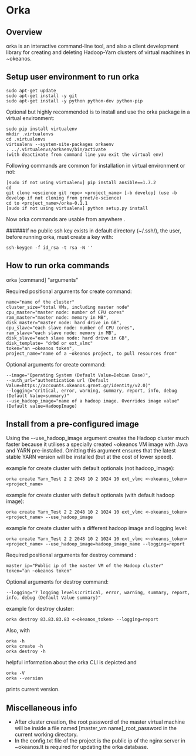Orka
=====


Overview
--------

orka is an interactive command-line tool, and also a
client development library for creating and deleting Hadoop-Yarn clusters of virtual machines
in ~okeanos.

Setup user environment to run orka
--------------------------------
    sudo apt-get update
    sudo apt-get install -y git
    sudo apt-get install -y python python-dev python-pip

 Optional but highly recommended is to install and use the orka package in a virtual environment:
 
    sudo pip install virtualenv
    mkdir .virtualenvs
    cd .virtualenvs
    virtualenv --system-site-packages orkaenv
    . ../.virtualenvs/orkaenv/bin/activate
    (with deactivate from command line you exit the virtual env)
    
Following commands are common for installation in virtual environment or not:

    [sudo if not using virtualenv] pip install ansible==1.7.2
    cd
    git clone <escience git repo> <project_name> [-b develop] (use -b develop if not cloning from grnet/e-science)
    cd to <project_name>/orka-0.1.1
    [sudo if not using virtualenv] python setup.py install
 
  Now orka commands are usable from anywhere .





######If no public ssh key exists in default directory (~/.ssh/), the user, before running orka, must create a key with:

    ssh-keygen -f id_rsa -t rsa -N ''
    


How to run orka commands
------------------------
orka [command] "arguments"

Required positional arguments for create command:
         
    name="name of the cluster" 
    cluster_size="total VMs, including master node" 
    cpu_master="master node: number of CPU cores" 
    ram_master="master node: memory in MB",
    disk_master="master node: hard drive in GB",
    cpu_slave="each slave node: number of CPU cores",
    ram_slave="each slave node: memory in MB",
    disk_slave="each slave node: hard drive in GB", 
    disk_template= "drbd or ext_vlmc"
    token="an ~okeanos token",
    project_name="name of a ~okeanos project, to pull resources from"
    
Optional arguments for create command:

    --image="Operating System (Default Value=Debian Base)",
    --auth_url="authentication url (Default Value=https://accounts.okeanos.grnet.gr/identity/v2.0)"
    --logging="critical, error, warning, summary, report, info, debug (Default Value=summary)"
    --use_hadoop_image="name of a hadoop image. Overrides image value" (Default value=HadoopImage)

Install from a pre-configured image
----------------------------------

Using the --use_hadoop_image argument creates the Hadoop cluster much faster because it utilises a specially
created ~okeanos VM image with Java and YARN pre-installed. Omitting this argument ensures that the latest
stable YARN version will be installed (but at the cost of lower speed).

example for create cluster with default optionals (not hadoop_image):

    orka create Yarn_Test 2 2 2048 10 2 1024 10 ext_vlmc <~okeanos_token> <project_name>
    
example for create cluster with default optionals (with default hadoop image):

    orka create Yarn_Test 2 2 2048 10 2 1024 10 ext_vlmc <~okeanos_token> <project_name> --use_hadoop_image

example for create cluster with a different hadoop image and logging level:

    orka create Yarn_Test 2 2 2048 10 2 1024 10 ext_vlmc <~okeanos_token> <project_name> --use_hadoop_image=hadoop_image_name --logging=report

Required positional arguments for destroy command :

    master_ip="Public ip of the master VM of the Hadoop cluster"
    token="an ~okeanos token"

Optional arguments for destroy command:

    --logging="7 logging levels:critical, error, warning, summary, report, info, debug (Default Value summary)"

example for destroy cluster:

    orka destroy 83.83.83.83 <~okeanos_token> --logging=report

Also, with

    orka -h
    orka create -h
    orka destroy -h
    
helpful information about the orka CLI is depicted and

    orka -V
    orka --version
    
prints current version.

Miscellaneous info
----------------
- After cluster creation, the root password of the master virtual machine will be inside a file named [master_vm name]_root_password in the current working directory.
- In the config.txt file of the project is the public ip of the nginx server in ~okeanos.It is required for updating the orka database.